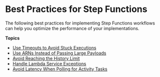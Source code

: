 # Best Practices for Step Functions<a name="sfn-best-practices"></a>

The following best practices for implementing Step Functions workflows can help you optimize the performance of your implementations\.

**Topics**
+ [Use Timeouts to Avoid Stuck Executions](sfn-stuck-execution.md)
+ [Use ARNs Instead of Passing Large Payloads](avoid-exec-failures.md)
+ [Avoid Reaching the History Limit](bp-history-limit.md)
+ [Handle Lambda Service Exceptions](bp-lambda-serviceexception.md)
+ [Avoid Latency When Polling for Activity Tasks](bp-activity-pollers.md)